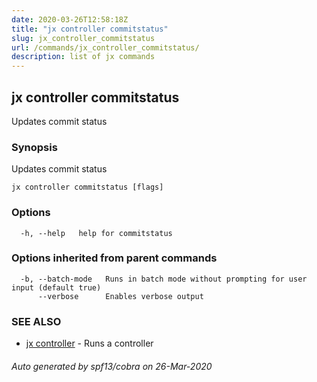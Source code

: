 ```yaml
---
date: 2020-03-26T12:58:18Z
title: "jx controller commitstatus"
slug: jx_controller_commitstatus
url: /commands/jx_controller_commitstatus/
description: list of jx commands
---
```

## jx controller commitstatus

Updates commit status

### Synopsis

Updates commit status

```
jx controller commitstatus [flags]
```

### Options

```
  -h, --help   help for commitstatus
```

### Options inherited from parent commands

```
  -b, --batch-mode   Runs in batch mode without prompting for user input (default true)
      --verbose      Enables verbose output
```

### SEE ALSO

* [jx controller](/commands/jx_controller/)	 - Runs a controller

###### Auto generated by spf13/cobra on 26-Mar-2020
